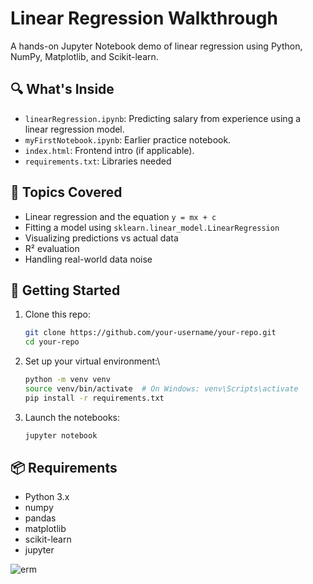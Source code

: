 # Linear Regression Walkthrough

A hands-on Jupyter Notebook demo of linear regression using Python, NumPy, Matplotlib, and Scikit-learn.

## 🔍 What's Inside

- `linearRegression.ipynb`: Predicting salary from experience using a linear regression model.
- `myFirstNotebook.ipynb`: Earlier practice notebook.
- `index.html`: Frontend intro (if applicable).
- `requirements.txt`: Libraries needed
  
## 🧠 Topics Covered

- Linear regression and the equation `y = mx + c`
- Fitting a model using `sklearn.linear_model.LinearRegression`
- Visualizing predictions vs actual data
- R² evaluation
- Handling real-world data noise

## 🚀 Getting Started

1. Clone this repo:

   ```bash
   git clone https://github.com/your-username/your-repo.git
   cd your-repo

2. Set up your virtual environment:\

    ```bash
    python -m venv venv
    source venv/bin/activate  # On Windows: venv\Scripts\activate
    pip install -r requirements.txt

3. Launch the notebooks:

    ```bash
    jupyter notebook

## 📦 Requirements

- Python 3.x
- numpy
- pandas
- matplotlib
- scikit-learn
- jupyter


![erm](https://github.com/foster95/journey/blob/main/assets/images/initial-colour-palette.png)
